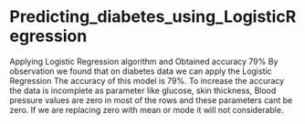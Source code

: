 # Predicting_diabetes_using_LogisticRegression
Applying Logistic Regression algorithm and Obtained accuracy 79% 
By observation we found that on diabetes data we can apply the Logistic Regression
The accuracy of this model is 79%.
To increase the accuracy the data is incomplete as parameter like glucose, skin thickness, Blood pressure values are zero in most of the rows and these parameters cant be zero.
If we are replacing zero with mean or mode it will not considerable. 
